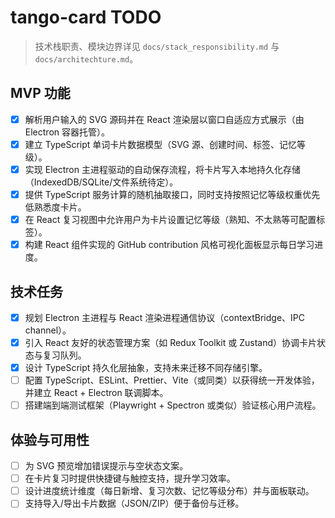 # tango-card TODO

> 技术栈职责、模块边界详见 `docs/stack_responsibility.md` 与 `docs/architechture.md`。

## MVP 功能
- [x] 解析用户输入的 SVG 源码并在 React 渲染层以窗口自适应方式展示（由 Electron 容器托管）。
- [x] 建立 TypeScript 单词卡片数据模型（SVG 源、创建时间、标签、记忆等级）。
- [x] 实现 Electron 主进程驱动的自动保存流程，将卡片写入本地持久化存储（IndexedDB/SQLite/文件系统待定）。
- [x] 提供 TypeScript 服务计算的随机抽取接口，同时支持按照记忆等级权重优先低熟悉度卡片。
- [x] 在 React 复习视图中允许用户为卡片设置记忆等级（熟知、不太熟等可配置标签）。
- [x] 构建 React 组件实现的 GitHub contribution 风格可视化面板显示每日学习进度。

## 技术任务
- [x] 规划 Electron 主进程与 React 渲染进程通信协议（contextBridge、IPC channel）。
- [x] 引入 React 友好的状态管理方案（如 Redux Toolkit 或 Zustand）协调卡片状态与复习队列。
- [x] 设计 TypeScript 持久化层抽象，支持未来迁移不同存储引擎。
- [ ] 配置 TypeScript、ESLint、Prettier、Vite（或同类）以获得统一开发体验，并建立 React + Electron 联调脚本。
- [ ] 搭建端到端测试框架（Playwright + Spectron 或类似）验证核心用户流程。

## 体验与可用性
- [ ] 为 SVG 预览增加错误提示与空状态文案。
- [ ] 在卡片复习时提供快捷键与触控支持，提升学习效率。
- [ ] 设计进度统计维度（每日新增、复习次数、记忆等级分布）并与面板联动。
- [ ] 支持导入/导出卡片数据（JSON/ZIP）便于备份与迁移。
